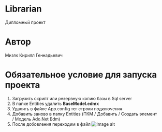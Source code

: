 # Librarian
Дипломный проект

# Автор
Мизяк Кирилл Геннадьевич

# Обязательное условие для запуска проекта 
1) Загрузить скрипт или резервную копию базы в Sql server
2) В папке Entities удалить <b> BaseModel.edmx</b>
3) Удалить в файле App.config  тег строки подключения
4) Добавить заново в папку Entities (ПКМ / Добавить / Создать элемент / Модель Ado.Net Edm)
5) После добовления переходим в файл 
 ![Image alt](https://github.com/crushednat123/Librarian/raw/master/Librarian/Картинки/bd1.png)
